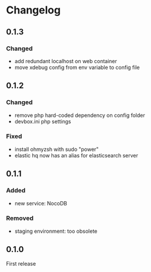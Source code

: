 # Changelog

## 0.1.3

### Changed
- add redundant localhost on web container
- move xdebug config from env variable to config file

## 0.1.2

### Changed
- remove php hard-coded dependency on config folder
- devbox.ini php settings

### Fixed
- install ohmyzsh with sudo "power"
- elastic hq now has an alias for elasticsearch server

## 0.1.1

### Added
- new service: NocoDB

### Removed
- staging environment: too obsolete

## 0.1.0

First release
